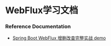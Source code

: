 # WebFlux学习文档

### Reference Documentation

* [Spring Boot WebFlux 增删改查完整实战 demo](https://juejin.im/post/5da4a268e51d457822796ed3)




